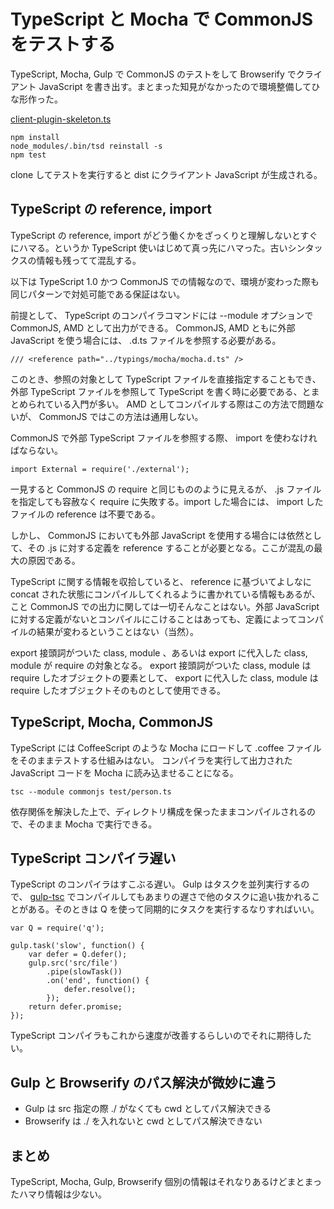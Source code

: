 # TypeScript と Mocha で CommonJS をテストする

TypeScript, Mocha, Gulp で CommonJS のテストをして Browserify でクライアント JavaScript を書き出す。まとまった知見がなかったので環境整備してひな形作った。

[client-plugin-skeleton.ts](https://github.com/MisumiRize/client-plugin-skeleton.ts)

```
npm install
node_modules/.bin/tsd reinstall -s
npm test
```

clone してテストを実行すると dist にクライアント JavaScript が生成される。

## TypeScript の reference, import

TypeScript の reference, import がどう働くかをざっくりと理解しないとすぐにハマる。というか TypeScript 使いはじめて真っ先にハマった。古いシンタックスの情報も残ってて混乱する。

以下は TypeScript 1.0 かつ CommonJS での情報なので、環境が変わった際も同じパターンで対処可能である保証はない。

前提として、 TypeScript のコンパイラコマンドには --module オプションで CommonJS, AMD として出力ができる。 CommonJS, AMD ともに外部 JavaScript を使う場合には、 .d.ts ファイルを参照する必要がある。

```
/// <reference path="../typings/mocha/mocha.d.ts" />
```

このとき、参照の対象として TypeScript ファイルを直接指定することもでき、外部 TypeScript ファイルを参照して TypeScript を書く時に必要である、とまとめられている入門が多い。 AMD としてコンパイルする際はこの方法で問題ないが、 CommonJS ではこの方法は通用しない。 

CommonJS で外部 TypeScript ファイルを参照する際、 import を使わなければならない。

```
import External = require('./external');
```

一見すると CommonJS の require と同じもののように見えるが、 .js ファイルを指定しても容赦なく require に失敗する。import した場合には、 import したファイルの reference は不要である。

しかし、 CommonJS においても外部 JavaScript を使用する場合には依然として、その .js に対する定義を reference することが必要となる。ここが混乱の最大の原因である。

TypeScript に関する情報を収拾していると、 reference に基づいてよしなに concat された状態にコンパイルしてくれるように書かれている情報もあるが、こと CommonJS での出力に関しては一切そんなことはない。外部 JavaScript に対する定義がないとコンパイルにこけることはあっても、定義によってコンパイルの結果が変わるということはない（当然）。

export 接頭詞がついた class, module 、あるいは export に代入した class, module が require の対象となる。
export 接頭詞がついた class, module は require したオブジェクトの要素として、 export に代入した class, module は require したオブジェクトそのものとして使用できる。

## TypeScript, Mocha, CommonJS

TypeScript には CoffeeScript のような Mocha にロードして .coffee ファイルをそのままテストする仕組みはない。
コンパイラを実行して出力された JavaScript コードを Mocha に読み込ませることになる。

```
tsc --module commonjs test/person.ts
```

依存関係を解決した上で、ディレクトリ構成を保ったままコンパイルされるので、そのまま Mocha で実行できる。

## TypeScript コンパイラ遅い

TypeScript のコンパイラはすこぶる遅い。 Gulp はタスクを並列実行するので、 [gulp-tsc](https://github.com/kotas/gulp-tsc) でコンパイルしてもあまりの遅さで他のタスクに追い抜かれることがある。そのときは Q を使って同期的にタスクを実行するなりすればいい。

```
var Q = require('q');

gulp.task('slow', function() {
    var defer = Q.defer();
    gulp.src('src/file')
        .pipe(slowTask())
        .on('end', function() {
            defer.resolve();
        });
    return defer.promise;
});
```

TypeScript コンパイラもこれから速度が改善するらしいのでそれに期待したい。

## Gulp と Browserify のパス解決が微妙に違う

* Gulp は src 指定の際 ./ がなくても cwd としてパス解決できる
* Browserify は ./ を入れないと cwd としてパス解決できない

## まとめ

TypeScript, Mocha, Gulp, Browserify 個別の情報はそれなりあるけどまとまったハマり情報は少ない。
